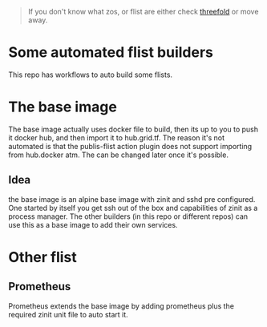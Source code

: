 > If you don't know what zos, or flist are either check [threefold](http://threefold.io/) or move away.

# Some automated flist builders
This repo has workflows to auto build some flists.

# The base image
The base image actually uses docker file to build, then its up to you to push it docker hub, and then import it to hub.grid.tf. The reason it's not automated is that the publis-flist action plugin does not support importing from hub.docker atm. The can be changed later once it's possible.

## Idea
the base image is an alpine base image with zinit and sshd pre configured. One started by itself you get ssh out of the box and capabilities of zinit as a process manager. The other builders (in this repo or different repos) can use this as a base image to add their own services.

# Other flist
## Prometheus
Prometheus extends the base image by adding prometheus plus the required zinit unit file to auto start it.
